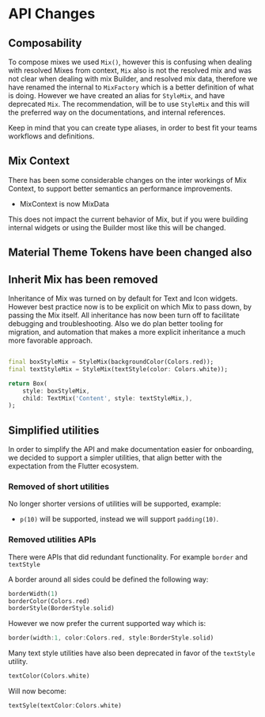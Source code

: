 
# API Changes

## Composability

To compose mixes we used `Mix()`, however this is confusing when dealing with resolved Mixes from context, `Mix` also is not the resolved mix and was not clear when dealing with mix Builder, and resolved mix data, therefore we have renamed the internal to `MixFactory` which is a better definition of what is doing. However we have created an alias for `StyleMix`, and have deprecated `Mix`. The recommendation, will be to use `StyleMix` and this will the preferred way on the documentations, and internal references.

Keep in mind that you can create type aliases, in order to  best fit your teams workflows and definitions.

## Mix Context

There has been some considerable changes on the inter workings of Mix Context, to support better semantics an performance improvements.

- MixContext is now MixData

This does not impact the current behavior of Mix, but if you were building internal widgets or using the Builder most like this will be changed.

## Material Theme Tokens have been changed also

## Inherit Mix has been removed

Inheritance of Mix was turned on by default for Text and Icon widgets. However best practice now is to be explicit on which Mix to pass down, by passing the Mix itself. All inheritance has now been turn off to facilitate debugging and troubleshooting. Also we do plan better tooling for migration, and automation that makes a more explicit inheritance a much more favorable approach.

```dart

final boxStyleMix = StyleMix(backgroundColor(Colors.red));
final textStyleMix = StyleMix(textStyle(color: Colors.white));

return Box(
    style: boxStyleMix,
    child: TextMix('Content', style: textStyleMix,),
);

```

## Simplified utilities

In order to simplify the API and make documentation easier for onboarding, we decided to support a simpler utilities, that align better with the expectation from the Flutter ecosystem.

### Removed of short utilities

No longer shorter versions of utilities will be supported, example:

- `p(10)` will be supported, instead we will support `padding(10)`.

### Removed utilities APIs

There were APIs that did redundant functionality. For example `border` and `textStyle`

A border around all sides could be defined the following way:

```dart
borderWidth(1)
borderColor(Colors.red)
borderStyle(BorderStyle.solid)
```

However we now prefer the current supported way which is:

```dart
border(width:1, color:Colors.red, style:BorderStyle.solid)
```

Many text style utilities have also been deprecated in favor of the `textStyle` utility.

```dart
textColor(Colors.white)
```

Will now become:

```dart
textSyle(textColor:Colors.white)
```
